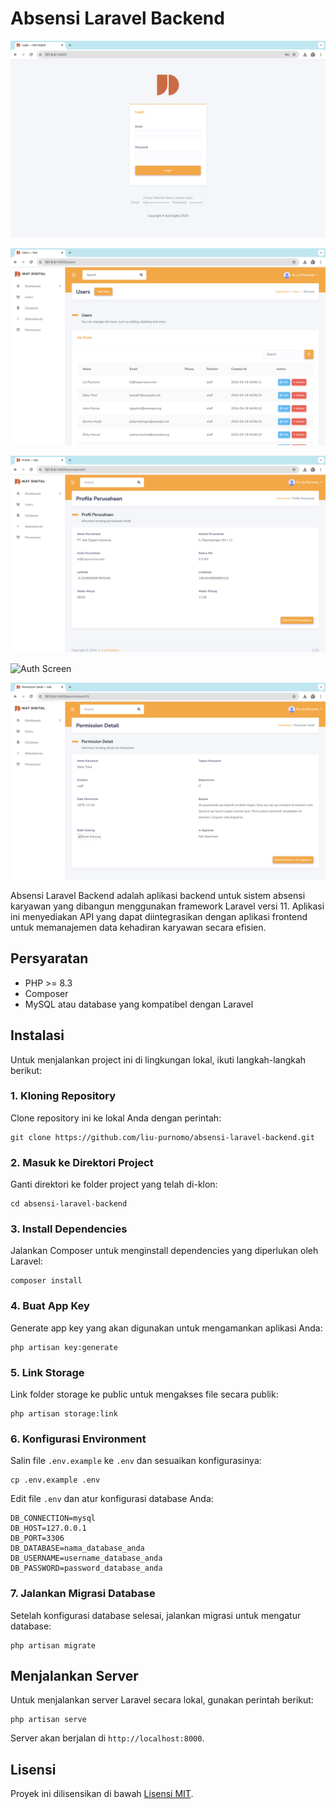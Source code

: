 # Absensi Laravel Backend

![Auth Screen](/screen/auth.png)

![Auth Screen](/screen/user.png)

![Auth Screen](/screen/company-detail.png)

![Auth Screen](/screen/permission.png)

![Auth Screen](/screen/permission-detail.png)

Absensi Laravel Backend adalah aplikasi backend untuk sistem absensi karyawan yang dibangun menggunakan framework Laravel versi 11. Aplikasi ini menyediakan API yang dapat diintegrasikan dengan aplikasi frontend untuk memanajemen data kehadiran karyawan secara efisien.

## Persyaratan

- PHP >= 8.3
- Composer
- MySQL atau database yang kompatibel dengan Laravel

## Instalasi

Untuk menjalankan project ini di lingkungan lokal, ikuti langkah-langkah berikut:

### 1. Kloning Repository

Clone repository ini ke lokal Anda dengan perintah:

```
git clone https://github.com/liu-purnomo/absensi-laravel-backend.git
```

### 2. Masuk ke Direktori Project

Ganti direktori ke folder project yang telah di-klon:

```
cd absensi-laravel-backend
```

### 3. Install Dependencies

Jalankan Composer untuk menginstall dependencies yang diperlukan oleh Laravel:

```
composer install
```

### 4. Buat App Key

Generate app key yang akan digunakan untuk mengamankan aplikasi Anda:

```
php artisan key:generate
```

### 5. Link Storage

Link folder storage ke public untuk mengakses file secara publik:

```
php artisan storage:link
```

### 6. Konfigurasi Environment

Salin file `.env.example` ke `.env` dan sesuaikan konfigurasinya:

```
cp .env.example .env
```

Edit file `.env` dan atur konfigurasi database Anda:

```
DB_CONNECTION=mysql
DB_HOST=127.0.0.1
DB_PORT=3306
DB_DATABASE=nama_database_anda
DB_USERNAME=username_database_anda
DB_PASSWORD=password_database_anda
```

### 7. Jalankan Migrasi Database

Setelah konfigurasi database selesai, jalankan migrasi untuk mengatur database:

```
php artisan migrate
```

## Menjalankan Server

Untuk menjalankan server Laravel secara lokal, gunakan perintah berikut:

```
php artisan serve
```

Server akan berjalan di `http://localhost:8000`.

## Lisensi

Proyek ini dilisensikan di bawah [Lisensi MIT](LICENSE).
